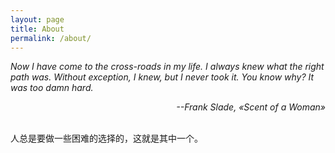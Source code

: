```yaml
---
layout: page
title: About
permalink: /about/
---
```


*Now I have come to the cross-roads in my life. I always knew what the right path was. Without exception, I knew, but I never took it. You know why? It was too damn hard.*  
*<p align="right">--Frank Slade, &laquo;Scent of a Woman&raquo;</p>*  
人总是要做一些困难的选择的，这就是其中一个。


